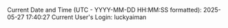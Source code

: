 Current Date and Time (UTC - YYYY-MM-DD HH:MM:SS formatted): 2025-05-27 17:40:27
Current User's Login: luckyaiman
